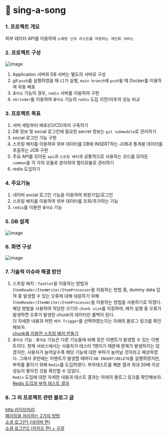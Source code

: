 # 🎤 sing-a-song 

### 1. 프로젝트 개요

외부 데이터 API를 이용하여 `노래방 선곡 리스트를 저장하는 개인화 서비스`

### 2. 프로젝트 구성

![image](https://github.com/f-lab-edu/sing-a-song/assets/121920173/146fa56d-ea07-4d26-82b5-dc817aa2ae9a)

1. Application 서버와 DB 서버는 별도의 서버로 구성
2. git `push`를 실행하였을 때 `CI`가 실행, `main branch`에 `push`될 때 Docker를 이용하여 자동 배포
3. `좋아요` 기능의 경우, `redis` 서버를 이용하여 구현
4. `nGrinder`를 이용하여 `좋아요` 기능의 `redis` 도입 이전/이후의 성능 비교

### 3. 프로젝트 목표

1.  서버 세팅부터 배포(CI/CD)까지 구축하기
2.  DB 정보 및 social 로그인에 필요한 secret 정보는 `git submodule`로 관리하기
3.  social 로그인 기능 구현
4.  스프링 배치를 이용하여 외부 데이터를 DB에 INSERT하는 JOB과 통계용 데이터를 추출하는 JOB 구현
5.  주요 API를 모아둔 `api`과 `스프링 배치`과 공통적으로 사용하는 코드를 모아둔 `common`을 각 각의 모듈로 분리하여 멀티모듈로 관리하기
6. redis 도입하기

### 4. 주요기능

1. 네이버 social 로그인 기능을 이용하여 회원가입/로그인
2. 스프링 배치를 이용하여 외부 데이터를 조회/추가하는 기능
3. `redis`를 이용한 `좋아요` 기능

### 5. DB 설계

![image](https://github.com/f-lab-edu/sing-a-song/assets/121920173/6d6ef450-1075-426d-b00c-78d9d2fcb3b0)

### 6. 화면 구성

![image](https://github.com/f-lab-edu/sing-a-song/assets/121920173/876c9763-7a70-474e-9c9a-38381e6b06e8)

### 7. 기술적 이슈와 해결 방안

1. 스프링 배치
	: `Tasklet`을 이용하는 방법과 `ItemReader/ItemWriter/ItemProcessor`을 이용하는 방법 중, dummy data 입력 중 발생할 수 있는 오류에 대해 대응하기 위해 `ItemReader/ItemWriter/ItemProcessor`을 이용하는 방법을 사용하기로 하였다. 해당 방법을 사용하여 적당한 크기의 `chunk size`를 지정하여, 배치 실행 중 오류가 발생하면 오류가 발생한 chunk의 데이터만 롤백이 된다.  
	더 자세한 내용과  어떤 `배치 Trigger`를 선택하였는지는 아래의 블로그 링크를 확인해보자.  
	<a href="https://j-jeongeun.github.io/posts/batch">chunk를 이용한 스프링 배치 만들기</a>
2. `좋아요` 기능
	: `좋아요` 기능은 다른 기능들에 비해 잦은 이벤트가 발생할 수 있는 이벤트이다. 현재 서비스에서는 사용자가 테스터 1명이기 때문에 문제가 발생하지는 않겠지만, 사용자가 늘어날수록 해당 기능에 대한 부하가 늘어날 것이라고 예상하였다. 그래서 초반에는 이벤트가 발생할 때마다 `DB INSERT/DELETE`를 실행하였지만, 부하를 줄이기 위해 `Redis`를 도입하였다. 부하테스트를 해본 결과 최대 20배 이상 성능이 좋아진 것을 확인할 수 있었다.  
	`Redis` 도입에 대한 자세한 내용과 테스트 결과는 아래의 블로그 링크를 확인해보자.  
	<a href="https://j-jeongeun.github.io/posts/redis">Redis 도입과 부하 테스트 결과</a>

### 8. 그 외 프로젝트 관련 블로그 글
<a href="https://j-jeongeun.github.io/posts/http_message">http 라이브러리</a><br>
<a href="https://j-jeongeun.github.io/posts/Paging">페이징을 처리하는 2가지 방법</a><br>
<a href="https://j-jeongeun.github.io/posts/social_login_naver">소셜 로그인1 (네이버 편)</a><br>
<a href="https://j-jeongeun.github.io/posts/social_login_kakao">소셜 로그인2 (카카오 편) + 구글</a>
